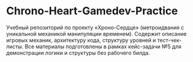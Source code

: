# Chrono-Heart-Gamedev-Practice
Учебный репозиторий по проекту «Хроно-Сердце» (метроидвания с уникальной механикой манипуляции временем). Содержит описание игровых механик, архитектуру кода, структуру уровней и тест-чек-листы. Все материалы подготовлены в рамках кейс-задачи №5 для демонстрации логики и структуры без рабочего билда.
